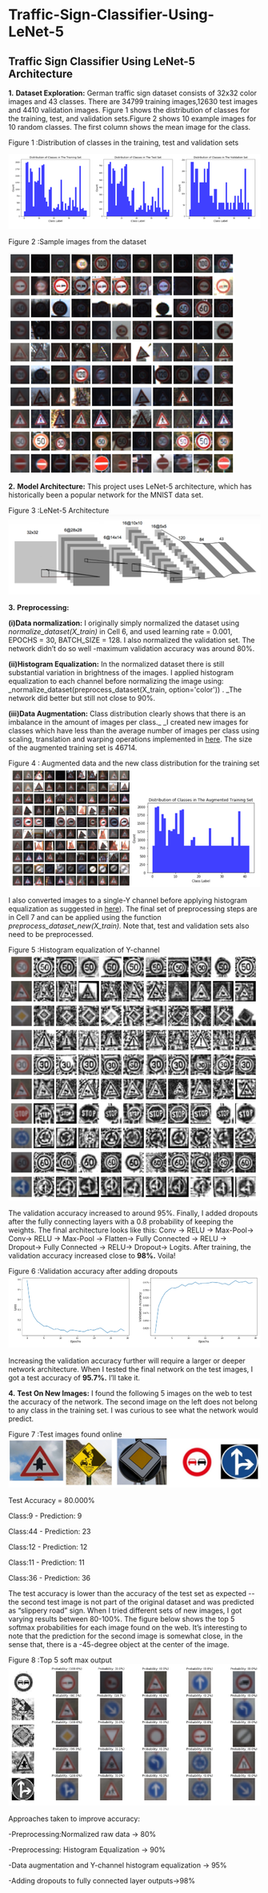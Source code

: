 # Traffic-Sign-Classifier-Using-LeNet-5

## **Traffic Sign Classifier Using LeNet-5 Architecture**

**1.**  **Dataset Exploration:** German traffic sign dataset consists of 32x32 color images and 43 classes. There are 34799 training images,12630 test images and 4410 validation images.  Figure 1 shows the distribution of classes for the training, test, and validation sets.Figure 2 shows 10 example images for 10 random classes. The first column shows the mean image for the class. 

Figure 1 :Distribution of classes in the training, test and validation sets

![Figure 1 :Distribution of classes in the training, test and validation sets](./images/image_1.png) 

Figure 2 :Sample images from the dataset

![Figure 2 :Sample images from the dataset](./images/image_2.png)


**2.** 	**Model Architecture:** This project uses LeNet-5 architecture, which has historically been a popular network for the MNIST data set.

Figure 3 :LeNet-5 Architecture
![Figure 3 :LeNet-5 Architecture](./images/image_3.png)

**3.** 	**Preprocessing:** 

**(i)Data normalization:** I originally simply normalized the dataset using _normalize_dataset(X_train)_ in Cell 6, and used learning rate = 0.001, EPOCHS = 30, BATCH_SIZE = 128. I also normalized the validation set. The network didn’t do so well -maximum validation accuracy was around 80%.

**(ii)Histogram Equalization:** In the normalized dataset there is still substantial variation in brightness of the images. I applied histogram equalization to each channel before normalizing the image using: _normalize_dataset(preprocess_dataset(X_train, option='color')) . _The network did better but still not close to 90%.

**(iii)Data Augmentation:** Class distribution clearly shows that there is an imbalance in the amount of images per class._ _I created new images for classes which have less than the average number of images per class using scaling, translation and warping operations implemented in [here](https://github.com/jeremy-shannon/CarND-Traffic-Sign-Classifier-Project).  The size of the augmented training set is 46714.

Figure 4 : Augmented data and the new class distribution for the training set
![Figure 4 : Augmented data and the new class distribution for the training set](./images/image_4.png)

I also converted images to a single-Y channel before applying histogram equalization as suggested in [here](https://mc.ai/traffic-sign-recognition/)). The final set of preprocessing steps are in Cell 7 and  can be applied using the function _preprocess_dataset_new(X_train)._ Note that, test and validation sets also need to be preprocessed.

Figure 5 :Histogram equalization of Y-channel
![Figure 5 :Histogram equalization of Y-channel](./images/image_5.png)

The validation accuracy increased to around 95%. Finally, I added dropouts after the fully connecting layers with a 0.8 probability of keeping the weights. The final architecture looks like this: Conv → RELU → Max-Pool→ Conv→  RELU →  Max-Pool → Flatten→ Fully Connected → RELU → Dropout→ Fully Connected →  RELU→ Dropout→ Logits.  After training, the validation accuracy increased close to **98%.** Voila!

Figure 6 :Validation accuracy after adding dropouts
![Figure 6 :Validation accuracy after adding dropouts](./images/image_6.png)

Increasing the validation accuracy further will require a larger or deeper network architecture. When I tested the final network on the test images, I got a test accuracy of **95.7%.** I’ll take it.

 
**4.** 	**Test On New Images:**    I found the following 5 images on the web to test the accuracy of the network. The second image on the left does not belong to any class in the training set. I was curious to see what the network would predict. 

Figure 7 :Test images found online
![Figure 7 :Test images found online](./images/image_7.png)


Test Accuracy = 80.000%

Class:9 - Prediction: 9

Class:44 - Prediction: 23

Class:12 - Prediction: 12

Class:11 - Prediction: 11

Class:36 - Prediction: 36


The test accuracy is lower than the accuracy of the test set as expected -- the second test image is not part of the original dataset and was predicted as “slippery road” sign. When I tried different sets of new images, I got varying results between 80-100%. The figure below shows the top 5 softmax probabilities for each image found on the web. It’s interesting to note that the prediction for the second image is somewhat close, in the sense that, there is a -45-degree object at the center of the image.

Figure 8 :Top 5 soft max output
![Figure 8 :Top 5 soft max output](./images/image_8.png)


Approaches taken to improve accuracy:

-Preprocessing:Normalized raw data -> 80%

-Preprocessing: Histogram Equalization -> 90%

-Data augmentation and Y-channel histogram equalization -> 95%

-Adding dropouts to fully connected layer outputs->98%


